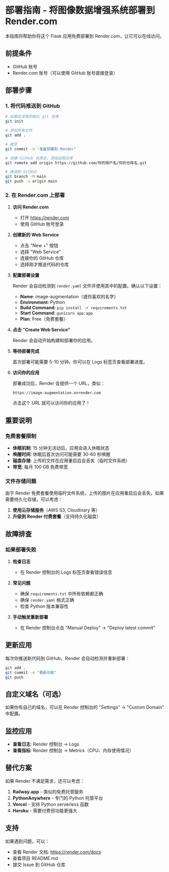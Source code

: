 # 部署指南 - 将图像数据增强系统部署到 Render.com

本指南将帮助你将这个 Flask 应用免费部署到 Render.com，让它可以在线访问。

## 前提条件

- GitHub 账号
- Render.com 账号（可以使用 GitHub 账号直接登录）

## 部署步骤

### 1. 将代码推送到 GitHub

```bash
# 如果还没有初始化 git 仓库
git init

# 添加所有文件
git add .

# 提交
git commit -m "准备部署到 Render"

# 创建 GitHub 仓库后，添加远程仓库
git remote add origin https://github.com/你的用户名/你的仓库名.git

# 推送到 GitHub
git branch -M main
git push -u origin main
```

### 2. 在 Render.com 上部署

1. **访问 Render.com**
   - 打开 https://render.com
   - 使用 GitHub 账号登录

2. **创建新的 Web Service**
   - 点击 "New +" 按钮
   - 选择 "Web Service"
   - 连接你的 GitHub 仓库
   - 选择刚才推送代码的仓库

3. **配置部署设置**

   Render 会自动检测到 `render.yaml` 文件并使用其中的配置。确认以下设置：

   - **Name**: image-augmentation（或你喜欢的名字）
   - **Environment**: Python
   - **Build Command**: `pip install -r requirements.txt`
   - **Start Command**: `gunicorn app:app`
   - **Plan**: Free（免费套餐）

4. **点击 "Create Web Service"**

   Render 会自动开始构建和部署你的应用。

5. **等待部署完成**

   首次部署可能需要 5-10 分钟。你可以在 Logs 标签页查看部署进度。

6. **访问你的应用**

   部署成功后，Render 会提供一个 URL，类似：
   ```
   https://image-augmentation.onrender.com
   ```

   点击这个 URL 就可以访问你的应用了！

## 重要说明

### 免费套餐限制

- **休眠机制**: 15 分钟无活动后，应用会进入休眠状态
- **唤醒时间**: 休眠后首次访问可能需要 30-60 秒唤醒
- **磁盘存储**: 上传的文件在应用重启后会丢失（临时文件系统）
- **带宽**: 每月 100 GB 免费带宽

### 文件存储问题

由于 Render 免费套餐使用临时文件系统，上传的图片在应用重启后会丢失。如果需要持久化存储，可以考虑：

1. **使用云存储服务**（AWS S3, Cloudinary 等）
2. **升级到 Render 付费套餐**（支持持久化磁盘）

## 故障排查

### 如果部署失败

1. **检查日志**
   - 在 Render 控制台的 Logs 标签页查看错误信息

2. **常见问题**
   - 确保 `requirements.txt` 中所有依赖都正确
   - 确保 `render.yaml` 格式正确
   - 检查 Python 版本兼容性

3. **手动触发重新部署**
   - 在 Render 控制台点击 "Manual Deploy" -> "Deploy latest commit"

## 更新应用

每次你推送新代码到 GitHub，Render 会自动检测并重新部署：

```bash
git add .
git commit -m "更新功能"
git push
```

## 自定义域名（可选）

如果你有自己的域名，可以在 Render 控制台的 "Settings" -> "Custom Domain" 中配置。

## 监控应用

- **查看日志**: Render 控制台 -> Logs
- **查看指标**: Render 控制台 -> Metrics（CPU、内存使用情况）

## 替代方案

如果 Render 不满足需求，还可以考虑：

1. **Railway.app** - 类似的免费托管服务
2. **PythonAnywhere** - 专门的 Python 托管平台
3. **Vercel** - 支持 Python serverless 函数
4. **Heroku** - 需要付费但功能更强大

## 支持

如果遇到问题，可以：
- 查看 Render 文档: https://render.com/docs
- 查看项目 README.md
- 提交 Issue 到 GitHub 仓库
